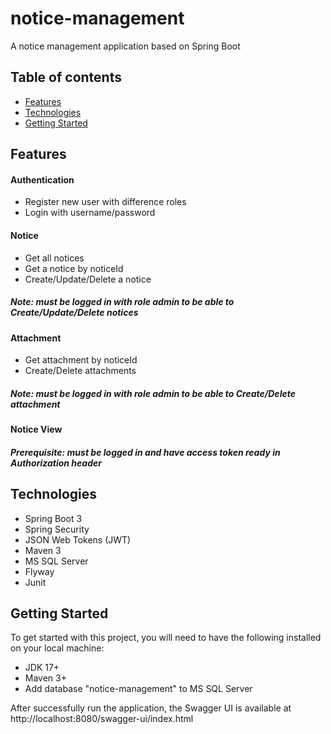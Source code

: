 # notice-management
A notice management application based on Spring Boot

## Table of contents
- [Features](#features)
- [Technologies](#technoloies)
- [Getting Started](#getting-started)

<a id="features"></a>
## Features
#### Authentication
- Register new user with difference roles
- Login with username/password
#### Notice
- Get all notices
- Get a notice by noticeId
- Create/Update/Delete a notice
##### Note: must be logged in with role admin to be able to Create/Update/Delete notices
#### Attachment
- Get attachment by noticeId
- Create/Delete attachments
##### Note: must be logged in with role admin to be able to Create/Delete attachment
#### Notice View
##### Prerequisite: must be logged in and have access token ready in Authorization header
<a id="technoloies"></a>
## Technologies
- Spring Boot 3 
- Spring Security
- JSON Web Tokens (JWT)
- Maven 3
- MS SQL Server
- Flyway
- Junit

<a id="getting-started"></a>
## Getting Started
To get started with this project, you will need to have the following installed on your local machine:

- JDK 17+
- Maven 3+ 
- Add database "notice-management" to MS SQL Server

After successfully run the application, the Swagger UI is available at http://localhost:8080/swagger-ui/index.html

